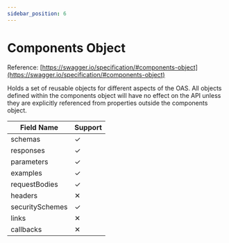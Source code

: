 ```yaml
---
sidebar_position: 6
---
```


# Components Object
Reference: [https://swagger.io/specification/#components-object](https://swagger.io/specification/#components-object)

Holds a set of reusable objects for different aspects of the OAS. All objects defined within the components object will have no effect on the API unless they are explicitly referenced from properties outside the components object.

| Field Name      | Support |
|-----------------|---------|
| schemas         | ✓       |
| responses       | ✓       |
| parameters      | ✓       |
| examples        | ✓       |
| requestBodies   | ✓       |
| headers         | ✕       |
| securitySchemes | ✓       |
| links           | ✕       |
| callbacks       | ✕       |
